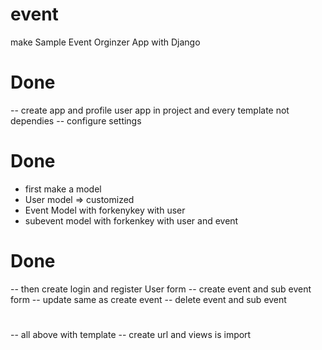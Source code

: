 # event

make Sample Event Orginzer App with Django

# Done

-- create app and profile user app in project and every template not dependies
-- configure settings

# Done

- first make a model
- User model => customized
- Event Model with forkenykey with user
- subevent model with forkenkey with user and event

# Done

-- then create login and register User form
-- create event and sub event form
-- update same as create event
-- delete event and sub event

#

-- all above with template
-- create url and views is import
